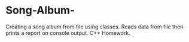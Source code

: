 # Song-Album-
Creating a song album from file using classes. Reads data from file then prints a report on console output. C++ Homework. 
